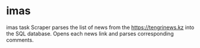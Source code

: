 # imas
imas task
Scraper parses the list of news from the https://tengrinews.kz into the SQL database.
Opens each news link and parses corresponding comments.
